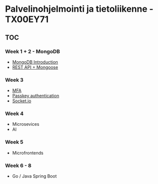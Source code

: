 # Palvelinohjelmointi ja tietoliikenne - TX00EY71

## TOC

### Week 1 + 2 - MongoDB
- [MongoDB Introduction](week1/nosql-mongodb.md)
- [REST API + Mongoose](week1/mongoose.md)


### Week 3
- [MFA](week3/mfa.md)
- [Passkey authentication](week3/passkey.md)
- [Socket.io](week3/socket.md)

### Week 4
- Microsevices
- AI

### Week 5
- Microfrontends

### Week 6 - 8
- Go / Java Spring Boot


































